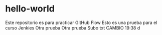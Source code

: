 # hello-world
Este repositorio es para practicar GitHub Flow
Esto es una prueba para el curso Jenkies
Otra prueba
Otra prueba
Subo txt
CAMBIO 19:38
d
